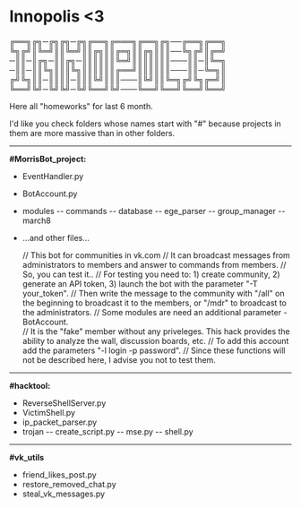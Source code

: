 # Innopolis <3
╔══╗╔╗─╔╗╔╗─╔╗╔══╗╔═══╗╔══╗╔╗──╔══╗╔══╗
╚╗╔╝║╚═╝║║╚═╝║║╔╗║║╔═╗║║╔╗║║║──╚╗╔╝║╔═╝
─║║─║╔╗─║║╔╗─║║║║║║╚═╝║║║║║║║───║║─║╚═╗
─║║─║║╚╗║║║╚╗║║║║║║╔══╝║║║║║║───║║─╚═╗║
╔╝╚╗║║─║║║║─║║║╚╝║║║───║╚╝║║╚═╗╔╝╚╗╔═╝║
╚══╝╚╝─╚╝╚╝─╚╝╚══╝╚╝───╚══╝╚══╝╚══╝╚══╝

Here all "homeworks" for last 6 month.

I'd like you check folders whose names start with "#" 
because projects in them are more massive than in other folders.

---
**#MorrisBot_project:**
- EventHandler.py
- BotAccount.py
- modules
-- commands
-- database
-- ege_parser
-- group_manager
-- march8
- ...and other files...

    // This bot for communities in vk.com
    // It can broadcast messages from administrators to members and answer to commands from members.
    // So, you can test it..
    // For testing you need to: 1) create community, 2) generate an API token, 3) launch the bot with the parameter "-T your_token".
// Then write the message to the community with "/all" on the beginning to broadcast it to the members, or "/mdr" to broadcast to the administrators.
// Some modules are need an additional parameter - BotAccount.  
// It is the "fake" member without any priveleges. This hack provides the ability to analyze the wall, discussion boards, etc.
// To add this account add the parameters "-l login -p password".
// Since these functions will not be described here, I advise you not to test them.

---
**#hacktool:**
- ReverseShellServer.py
- VictimShell.py
- ip_packet_parser.py
- trojan
-- create_script.py
-- mse.py
-- shell.py

---
**#vk_utils**
- friend_likes_post.py
- restore_removed_chat.py
- steal_vk_messages.py
